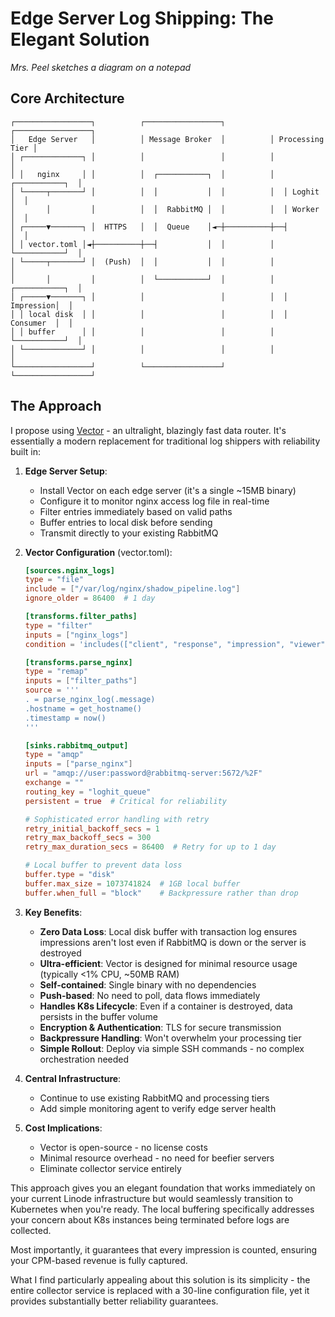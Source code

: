 # Edge Server Log Shipping: The Elegant Solution

*Mrs. Peel sketches a diagram on a notepad*

## Core Architecture

```
┌─────────────────┐          ┌─────────────────┐          ┌─────────────────┐
│   Edge Server   │          │ Message Broker  │          │ Processing Tier │
│ ┌─────────────┐ │          │                 │          │                 │
│ │   nginx     │ │          │  ┌───────────┐  │          │  ┌───────────┐  │
│ └─────┬───────┘ │          │  │           │  │          │  │ Loghit    │  │
│       │         │          │  │  RabbitMQ │  │          │  │ Worker    │  │
│ ┌─────▼───────┐ │  HTTPS   │  │  Queue    │◄─┼──────────┼──┤           │  │
│ │ vector.toml │◄┼──────────┼──┤           │  │          │  └───────────┘  │
│ └─────┬───────┘ │  (Push)  │  │           │  │          │                 │
│       │         │          │  └───────────┘  │          │  ┌───────────┐  │
│ ┌─────▼───────┐ │          │                 │          │  │ Impression│  │
│ │ local disk  │ │          │                 │          │  │ Consumer  │  │
│ │ buffer      │ │          │                 │          │  └───────────┘  │
│ └─────────────┘ │          │                 │          │                 │
└─────────────────┘          └─────────────────┘          └─────────────────┘
```

## The Approach

I propose using [Vector](https://vector.dev/) - an ultralight, blazingly fast data router. It's essentially a modern
replacement for traditional log shippers with reliability built in:

1. **Edge Server Setup**:
    - Install Vector on each edge server (it's a single ~15MB binary)
    - Configure it to monitor nginx access log file in real-time
    - Filter entries immediately based on valid paths
    - Buffer entries to local disk before sending
    - Transmit directly to your existing RabbitMQ

2. **Vector Configuration** (vector.toml):
   ```toml
   [sources.nginx_logs]
   type = "file"
   include = ["/var/log/nginx/shadow_pipeline.log"]
   ignore_older = 86400  # 1 day

   [transforms.filter_paths]
   type = "filter"
   inputs = ["nginx_logs"]
   condition = 'includes(["client", "response", "impression", "viewer"], parse_regex(.message, "^.*\\s(GET|POST)\\s/(?P<path>[^\\s?]+)").path)'

   [transforms.parse_nginx]
   type = "remap"
   inputs = ["filter_paths"]
   source = '''
   . = parse_nginx_log(.message)
   .hostname = get_hostname()
   .timestamp = now()
   '''

   [sinks.rabbitmq_output]
   type = "amqp"
   inputs = ["parse_nginx"]
   url = "amqp://user:password@rabbitmq-server:5672/%2F"
   exchange = ""
   routing_key = "loghit_queue"
   persistent = true  # Critical for reliability
   
   # Sophisticated error handling with retry
   retry_initial_backoff_secs = 1
   retry_max_backoff_secs = 300
   retry_max_duration_secs = 86400  # Retry for up to 1 day
   
   # Local buffer to prevent data loss
   buffer.type = "disk"
   buffer.max_size = 1073741824  # 1GB local buffer
   buffer.when_full = "block"    # Backpressure rather than drop
   ```

3. **Key Benefits**:

    - **Zero Data Loss**: Local disk buffer with transaction log ensures impressions aren't lost even if RabbitMQ is
      down or the server is destroyed
    - **Ultra-efficient**: Vector is designed for minimal resource usage (typically <1% CPU, ~50MB RAM)
    - **Self-contained**: Single binary with no dependencies
    - **Push-based**: No need to poll, data flows immediately
    - **Handles K8s Lifecycle**: Even if a container is destroyed, data persists in the buffer volume
    - **Encryption & Authentication**: TLS for secure transmission
    - **Backpressure Handling**: Won't overwhelm your processing tier
    - **Simple Rollout**: Deploy via simple SSH commands - no complex orchestration needed

4. **Central Infrastructure**:
    - Continue to use existing RabbitMQ and processing tiers
    - Add simple monitoring agent to verify edge server health

5. **Cost Implications**:
    - Vector is open-source - no license costs
    - Minimal resource overhead - no need for beefier servers
    - Eliminate collector service entirely

This approach gives you an elegant foundation that works immediately on your current Linode infrastructure but would
seamlessly transition to Kubernetes when you're ready. The local buffering specifically addresses your concern about K8s
instances being terminated before logs are collected.

Most importantly, it guarantees that every impression is counted, ensuring your CPM-based revenue is fully captured.

What I find particularly appealing about this solution is its simplicity - the entire collector service is replaced with
a 30-line configuration file, yet it provides substantially better reliability guarantees.